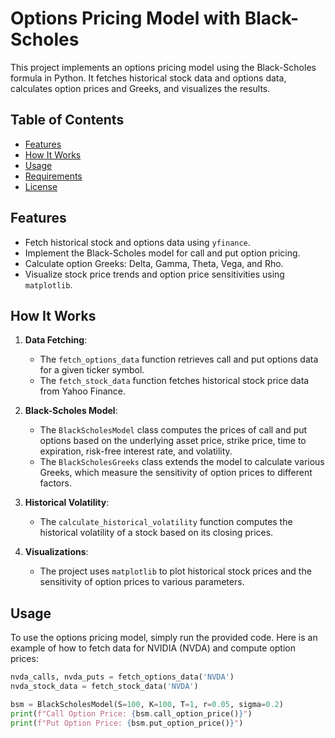 # Options Pricing Model with Black-Scholes

This project implements an options pricing model using the Black-Scholes formula in Python. It fetches historical stock data and options data, calculates option prices and Greeks, and visualizes the results.

## Table of Contents

- [Features](#features)
- [How It Works](#how-it-works)
- [Usage](#usage)
- [Requirements](#requirements)
- [License](#license)

## Features

- Fetch historical stock and options data using `yfinance`.
- Implement the Black-Scholes model for call and put option pricing.
- Calculate option Greeks: Delta, Gamma, Theta, Vega, and Rho.
- Visualize stock price trends and option price sensitivities using `matplotlib`.

## How It Works

1. **Data Fetching**: 
   - The `fetch_options_data` function retrieves call and put options data for a given ticker symbol.
   - The `fetch_stock_data` function fetches historical stock price data from Yahoo Finance.

2. **Black-Scholes Model**:
   - The `BlackScholesModel` class computes the prices of call and put options based on the underlying asset price, strike price, time to expiration, risk-free interest rate, and volatility.
   - The `BlackScholesGreeks` class extends the model to calculate various Greeks, which measure the sensitivity of option prices to different factors.

3. **Historical Volatility**: 
   - The `calculate_historical_volatility` function computes the historical volatility of a stock based on its closing prices.

4. **Visualizations**:
   - The project uses `matplotlib` to plot historical stock prices and the sensitivity of option prices to various parameters.

## Usage

To use the options pricing model, simply run the provided code. Here is an example of how to fetch data for NVIDIA (NVDA) and compute option prices:

```python
nvda_calls, nvda_puts = fetch_options_data('NVDA')
nvda_stock_data = fetch_stock_data('NVDA')

bsm = BlackScholesModel(S=100, K=100, T=1, r=0.05, sigma=0.2)
print(f"Call Option Price: {bsm.call_option_price()}")
print(f"Put Option Price: {bsm.put_option_price()}")
